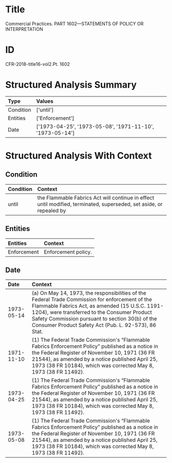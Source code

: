 # Title

 Commercial Practices. PART 1602—STATEMENTS OF POLICY OR INTERPRETATION


# ID

 CFR-2018-title16-vol2.Pt. 1602


# Structured Analysis Summary

| Type      | Values                                                   |
|:----------|:---------------------------------------------------------|
| Condition | ['until']                                                |
| Entities  | ['Enforcement']                                          |
| Date      | ['1973-04-25', '1973-05-08', '1971-11-10', '1973-05-14'] |


# Structured Analysis With Context

 


## Condition

| Condition   | Context                                                                                                             |
|:------------|:--------------------------------------------------------------------------------------------------------------------|
| until       | the Flammable Fabrics Act will continue in effect until modified, terminated, superseded, set aside, or repealed by |


## Entities

| Entities    | Context              |
|:------------|:---------------------|
| Enforcement | Enforcement  policy. |


## Date

| Date       | Context                                                                                                                                                                                                                                                                                                      |
|:-----------|:-------------------------------------------------------------------------------------------------------------------------------------------------------------------------------------------------------------------------------------------------------------------------------------------------------------|
| 1973-05-14 | (a) On May 14, 1973, the responsibilities of the Federal Trade Commission for enforcement of the Flammable Fabrics Act, as amended (15 U.S.C. 1191-1204), were transferred to the Consumer Product Safety Commission pursuant to section 30(b) of the Consumer Product Safety Act (Pub. L. 92-573), 86 Stat. |
| 1971-11-10 | (1) The Federal Trade Commission's &#8220;Flammable Fabrics Enforcement Policy&#8221; published as a notice in the Federal Register of November 10, 1971 (36 FR 21544), as amended by a notice published April 25, 1973 (38 FR 10184), which was corrected May 8, 1973 (38 FR 11492).                        |
| 1973-04-25 | (1) The Federal Trade Commission's &#8220;Flammable Fabrics Enforcement Policy&#8221; published as a notice in the Federal Register of November 10, 1971 (36 FR 21544), as amended by a notice published April 25, 1973 (38 FR 10184), which was corrected May 8, 1973 (38 FR 11492).                        |
| 1973-05-08 | (1) The Federal Trade Commission's &#8220;Flammable Fabrics Enforcement Policy&#8221; published as a notice in the Federal Register of November 10, 1971 (36 FR 21544), as amended by a notice published April 25, 1973 (38 FR 10184), which was corrected May 8, 1973 (38 FR 11492).                        |


